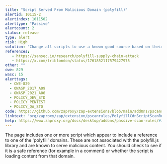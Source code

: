 ```yaml
---
title: "Script Served From Malicious Domain (polyfill)"
alertid: 10115-2
alertindex: 1011502
alerttype: "Passive"
alertcount: 2
status: release
type: alert
risk: High
solution: "Change all scripts to use a known good source based on their documentation."
references:
   - https://sansec.io/research/polyfill-supply-chain-attack
   - https://x.com/triblondon/status/1761852117579427975
other: ""
cwe: 829
wasc: 15
alerttags: 
  - CWE-829
  - OWASP_2017_A09
  - OWASP_2021_A06
  - POLICY_DEV_STD
  - POLICY_PENTEST
  - POLICY_QA_STD
code: https://github.com/zaproxy/zap-extensions/blob/main/addOns/pscanrules/src/main/java/org/zaproxy/zap/extension/pscanrules/PolyfillCdnScriptScanRule.java
linktext: "org/zaproxy/zap/extension/pscanrules/PolyfillCdnScriptScanRule.java"
help: https://www.zaproxy.org/docs/desktop/addons/passive-scan-rules/#id-10115
---
```

The page includes one or more script which appear to include a reference to one of the 'polyfill' domains.
These are not associated with the polyfill.js library and are known to serve malicious content.
You should check to see if it is a safe reference (for example in a comment) or whether the script is loading content from that domain.
